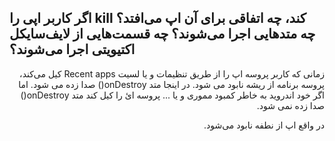 اگر کاربر اپی را kill کند، چه اتفاقی برای آن اپ می‌افتد؟ چه متدهایی اجرا می‌شوند؟ چه قسمت‌هایی از لایف‌سایکل اکتیویتی اجرا می‌شوند؟
---
<p dir="rtl">
زمانی که کاربر پروسه اپ را از طریق تنظیمات و یا لسیت 
Recent apps 
کیل می‌کند،
پروسه برنامه از ریشه نابود می شود. در اینجا متد 
   onDestroy()
  صدا زده می شود. 
  اما اگر خود اندروید به خاطر کمبود مموری و یا ... پروسه ائ را کیل کند متد 
  onDestroy()
  صدا زده نمی شود.
</p>

<p dir="rtl">
در واقع اپ از نطفه نابود می‌شود.
</p>
